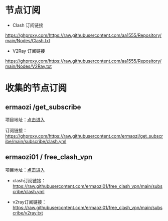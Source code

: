 # 节点订阅

- Clash 订阅链接

https://ghproxy.com/https://raw.githubusercontent.com/aa1555/Repository/main/Nodes/Clash.txt

- V2Ray 订阅链接

https://ghproxy.com/https://raw.githubusercontent.com/aa1555/Repository/main/Nodes/V2Ray.txt


# 收集的节点订阅

## ermaozi /get_subscribe

项目地址：[点击进入](https://github.com/ermaozi/get_subscribe) 

订阅链接：https://ghproxy.com/https://raw.githubusercontent.com/ermaozi/get_subscribe/main/subscribe/clash.yml

## ermaozi01 / free_clash_vpn

项目地址：[点击进入](https://github.com/ermaozi01/free_clash_vpn) 

- clash订阅链接：https://raw.githubusercontent.com/ermaozi01/free_clash_vpn/main/subscribe/clash.yml

- v2ray订阅链接：https://raw.githubusercontent.com/ermaozi01/free_clash_vpn/main/subscribe/v2ray.txt


